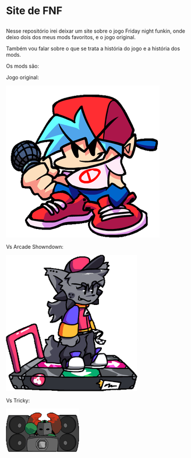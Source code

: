 # Site de FNF

##

Nesse repositório irei deixar um site sobre o jogo Friday night funkin, onde deixo dois dos meus mods favoritos, e o jogo original.

Também vou falar sobre o que se trata a história do jogo e a história dos mods.

Os mods são:

Jogo original: 

<img src="images/img-pequena1.gif" alt="imagem bf" />

Vs Arcade Showndown:

<img src="images/img-pequena2.gif" alt="imagem kapi" />

Vs Tricky:

<img src="images/img-pequena3.gif" alt="imagem tricky" />
